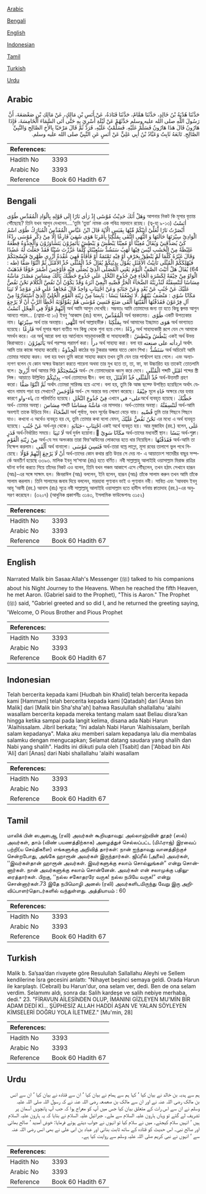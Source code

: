 [Arabic](#arabic)

[Bengali](#bengali)

[English](#english)

[Indonesian](#indonesian)

[Tamil](#tamil)

[Turkish](#turkish)

[Urdu](#urdu)

## Arabic


<div dir="rtl" lang="ar" style={{fontSize:'larger',backgroundColor:'#f8f9fa',padding:20}}>
حَدَّثَنَا هُدْبَةُ بْنُ خَالِدٍ، حَدَّثَنَا هَمَّامٌ، حَدَّثَنَا قَتَادَةُ، عَنْ أَنَسِ بْنِ مَالِكٍ، عَنْ مَالِكِ بْنِ صَعْصَعَةَ، أَنَّ رَسُولَ اللَّهِ صلى الله عليه وسلم حَدَّثَهُمْ عَنْ لَيْلَةِ أُسْرِيَ بِهِ حَتَّى أَتَى السَّمَاءَ الْخَامِسَةَ، فَإِذَا هَارُونُ قَالَ هَذَا هَارُونُ فَسَلِّمْ عَلَيْهِ‏.‏ فَسَلَّمْتُ عَلَيْهِ، فَرَدَّ ثُمَّ قَالَ مَرْحَبًا بِالأَخِ الصَّالِحِ وَالنَّبِيِّ الصَّالِحِ‏.‏ تَابَعَهُ ثَابِتٌ وَعَبَّادُ بْنُ أَبِي عَلِيٍّ عَنْ أَنَسٍ عَنِ النَّبِيِّ صلى الله عليه وسلم‏.‏
</div>
<div style={{backgroundColor:'#f8f9fa',padding:20, marginBottom: 10}}><table> <thead> <tr> <th>References:</th> <th></th> </tr> </thead> <tbody><tr><td>Hadith No</td><td>3393</td></tr><tr><td>Arabic No</td><td>3393</td></tr><tr><td>Reference</td><td>Book 60 Hadith 67</td></tr></tbody></table></div>

## Bengali


<div dir="ltr" lang="bn" style={{fontSize:'larger',backgroundColor:'#f8f9fa',padding:20}}>
وَهَلْ أَتٰكَ حَدِيْثُ مُوْسٰٓى إِذْ رَاٰى نَارًا إِلَى قَوْلِهِ بِالْوَادِ الْمُقَدَّسِ طُوًى আপনার নিকট কি মূসার বৃত্তান্ত পৌঁছেছে? তিনি যখন আগুন দেখলেন....‘তুমি ‘তুয়া’ নামক এক পবিত্র ময়দানে রয়েছ। (ত্ব-হা ৯-১৩) اٰنَسْتُ أَبْصَرْتُ نَارًا لَّعَلِّيْ اٰتِيْكُمْ مِّنْهَا بِقَبَسٍ الْآيَةَ قَالَ ابْنُ عَبَّاسٍ الْمُقَدَّسُ الْمُبَارَكُ طُوًى اسْمُ الْوَادِيْ سِيْرَتَهَا حَالَتَهَا وَ النُّهٰى التُّقَى بِمَلْكِنَا بِأَمْرِنَا هَوٰى شَقِيَ فَارِغًا إِلَّا مِنْ ذِكْرِ مُوْسَى رِدْءًا كَيْ يُصَدِّقَنِيْ وَيُقَالُ مُغِيْثًا أَوْ مُعِيْنًا يَبْطُشُ وَ يَبْطِشُ يَأْتَمِرُوْنَ يَتَشَاوَرُوْنَ وَالْجِذْوَةُ قِطْعَةٌ غَلِيْظَةٌ مِنْ الْخَشَبِ لَيْسَ فِيْهَا لَهَبٌ سَنَشُدُّ سَنُعِيْنُكَ كُلَّمَا عَزَّزْتَ شَيْئًا فَقَدْ جَعَلْتَ لَهُ عَضُدًا وَقَالَ غَيْرُهُ كُلَّمَا لَمْ يَنْطِقْ بِحَرْفٍ أَوْ فِيْهِ تَمْتَمَةٌ أَوْ فَأْفَأَةٌ فَهِيَ عُقْدَةٌ أَزْرِي ظَهْرِيْ فَيُسْحِتَكُمْ فَيُهْلِكَكُمْ الْمُثْلٰى تَأْنِيْثُ الأَمْثَلِ يَقُوْلُ بِدِيْنِكُمْ يُقَالُ خُذْ الْمُثْلَى خُذْ الأَمْثَلَ ثُمَّ ائْتُوْا صَفًّا (طه : 64) يُقَالُ هَلْ أَتَيْتَ الصَّفَّ الْيَوْمَ يَعْنِي الْمُصَلَّى الَّذِيْ يُصَلَّى فِيْهِ فَأَوْجَسَ أَضْمَرَ خَوْفًا فَذَهَبَتْ الْوَاوُ مِنْ خِيْفَةً لِكَسْرَةِ الْخَاءِ فِيْ جُذُوعِ النَّخْلِ عَلَى جُذُوعِ خَطْبُكَ بَالُكَ مِسَاسَ مَصْدَرُ مَاسَّهُ مِسَاسًا لَنَنْسِفَنَّهُ لَنُذْرِيَنَّهُ الضَّحَآءُ الْحَرُّ قُصِّيهِ اتَّبِعِيْ أَثَرَهُ وَقَدْ يَكُوْنُ أَنْ تَقُصَّ الْكَلَامَ نَحْنُ نَقُصُّ عَلَيْكَ عَنْ جُنُبٍ عَنْ بُعْدٍ وَعَنْ جَنَابَةٍ وَعَنْ اجْتِنَابٍ وَاحِدٌ قَالَ مُجَاهِدٌ عَلٰى قَدَرٍ مَوْعِدٌ لَا تَنِيَا مَكَانًا سُوًي : مَنْصَفُ بَيْنَهُمْ .لَا تَضْعُفَا يَبَسًا : يَابِسَا مِنْ زِيْنَةِ الْقَوْمِ الْحُلِيِّ الَّذِيْ اسْتَعَارُوْا مِنْ آلِ فِرْعَوْنَ فَقَذَفْتُهَا أَلْقَيْتَهَا أَلْقَى صَنَعَ فَنَسِيَ مُوْسٰى هُمْ يَقُوْلُوْنَهُ أَخْطَأَ الرَّبَّ أَنْ لَا يَرْجِعَ إِلَيْهِمْ قَوْلًا فِي الْعِجْلِ آنَسْتُ অর্থ আমি আগুন দেখেছি। সম্ভবতঃ আমি তোমাদের জন্য তা হতে কিছু জ্বলন্ত আগুন আনতে পারব... (ত্বোয়া-হা ১০) ইবনু ‘আব্বাস (রাঃ) বলেন, الْمُقَدَّسُ অর্থ বরকতময়। طُوًى একটি উপত্যকার নাম। سِيْرَتَهَا অর্থ তার অবস্থায়। النُّهَى অর্থ আল্লাহভীরু। بِمَلْكِنَا অর্থ আমাদের ইচ্ছামত هَوَى অর্থ ভাগ্যাহত হয়েছে। فَارِغًا অর্থ মূসার স্মরণ ব্যতীত সব কিছু থেকে শুনা হয়ে গেল। رِدْءًا অর্থ সাহায্যকারী রূপে যেন সে আমাকে সমর্থন করে। এর অর্থ আরো বলা হয় আর্তনাদে সাড়াদানকারী বা সাহায্যকারী। يَبْطُشُ ويَبْطِشُ একই অর্থ উভয় কিরাআতে। يَأْتَمِرُوْنَ অর্থ পরস্পর পরামর্শ করা। درأً অর্থ সাহায্য করা। বলা হয় اردأته على صنعته অর্থাৎ আমি তার কাজে সাহায্য করেছি। الْجِذْوَةُ কাঠের বড় টুকরার অঙ্গার যাতে কোন শিখা। سَنَشُدُّ অর্থ অচিরেই আমি তোমার সাহায্য করব। বলা হয় যখন তুমি কারো সাহায্য করবে তখন তুমি যেন তার পার্শ্বদেশ হয়ে গেলে। এবং অন্যান্যগণ বলেন যে কোন অক্ষর উচ্চারণ করতে পারেনা অথবা তার মুখ হতে তা, তা, ফা, ফা উচ্চারিত হয় তাকেই তোতলামি বলে। أَزْرِيْ অর্থ আমার পিঠ فَيُسْحِتَكُمْ অর্থ- সে তোমাদেরকে ধ্বংস করে দেবে। الْمُثْلَى শব্দটি امْثَلِ শব্দের স্ত্রী লিঙ্গ। আয়াতে উল্লিখিত بِدِيْنِكُمْ -অর্থ তোমাদের দ্বীন। বলা হয়, خُذْ الْمُثْلَى خُذْ الأَمْثَلَ অর্থ-উত্তমটি গ্রহণ করো। ثُمَّ ائْتُوْا صَفًّا অর্থাৎ তোমরা সারিবদ্ধ হয়ে এসো। বলা হয়, তুমি কি আজ ছফ্ফে উপস্থিত হয়েছিলে অর্থাৎ যেখানে নামায পড়া হয় সেখানে? فَأَوْجَسَ অর্থ- সে অন্তরে ভয় পোষণ করেছে। خِيْفَةً মূলে خَاءِ অক্ষরে যের হবার কারণে ياء-واو তে পরিবর্তিত হয়েছে। فِيْ جُذُوعِ النَّخْلِ এখানে على- فيঅর্থে ব্যবহৃত হয়েছে। خَطْبُكَ অর্থ- তোমার অবস্থা। مِسَاسَ শব্দটি مَاسَّهُ مِسَاسًا এর মাসদার। অর্থ-তোমার অবস্থা। لَنَنْسِفَنَّهُ অর্থ-আমি অবশ্যই তাকে উড়িয়ে দিব। الضَّحَاءُ অর্থ পূর্বাহ্ন, যখন সূর্যের উষ্ণতা বেড়ে যায়। قُصِّيهِ তুমি তার পিছনে পিছনে যাও। কখনো এ অর্থেও ব্যবহৃত হয় যে, তুমি তোমার কথা বলো যেমন, نَحْنُ نَقُصُّ عَلَيْكَ এর মধ্যে এ অর্থ ব্যবহৃত হয়েছে। عَنْ جُنُبٍ অর্থ-দূর থেকে। اجْتِنَابٍ -جَنَابَةٍ একই অর্থে ব্যবহৃত হয়। আর মুজাহিদ (রহ.) বলেন, عَلَى قَدَرٍ অর্থ-নির্ধারিত সময়ে। لَا تَنِيَا অর্থ দুর্বল হয়োনা। َمكَانًا سَوِيْ অর্থ-তাদের মধ্যবর্তী স্থান। يَبَسًا অর্থ-শুক্না। مِنْ زِيْنَةِ الْقَوْمِ অর্থ-যে সব অলংকার তারা ফির‘আউনের লোকদের হতে ধার নিয়েছিল। فَقَذَفْتُهَا অর্থ-আমি তা নিক্ষেপ করলাম। أَلْقَى অর্থ বানালো। فَنَسِيَ مُوْسَى অর্থ-তারা বল্তে লাগ্লো, মূসা রবের তালাশে ভুল পথে গিয়েছে। أَنْ لَا يَرْجِعَ إِلَيْهِمْ قَوْلًا অর্থ-তাদের কোন কথার প্রতি উত্তর সে দেয় না- এ আয়াতাংশ সামেরীর বাছূর সম্পর্কে অবতীর্ণ হয়েছে ৩৩৯৩. মালিক ইবনু সা‘সাআ (রাঃ) হতে বর্ণিত। নবী সাল্লাল্লাহু আলাইহি ওয়াসাল্লাম মিরাজ রাত্রির ঘটনা বর্ণনা করতে গিয়ে তাঁদের নিকট এও বলেন, তিনি যখন পঞ্চম আকাশে এসে পৌঁছলেন, তখন হঠাৎ সেখানে হারূন (আঃ)-এর সঙ্গে সাক্ষাৎ হল। জিবরাঈল (আঃ) বললেন, ইনি হলেন, হারূন (আঃ) তাঁকে সালাম করুন তখন আমি তাঁকে সালাম করলাম। তিনি সালামের জবাব দিয়ে বললেন, মারহাবা পুণ্যবান ভাই ও পুণ্যবান নবী। সাবিত এবং ‘আববাদ ইবনু আবূ ‘আলী (রহ.) আনাস (রাঃ) সূত্রে নবী সাল্লাল্লাহু আলাইহি ওয়াসাল্লাম হতে হাদীস বর্ণনায় ক্বাতাদাহ (রহ.)-এর অনুসরণ করেছেন। (৩২০৭) (আধুনিক প্রকাশনীঃ ৩১৪৩, ইসলামিক ফাউন্ডেশনঃ ৩১৫২)
</div>
<div style={{backgroundColor:'#f8f9fa',padding:20, marginBottom: 10}}><table> <thead> <tr> <th>References:</th> <th></th> </tr> </thead> <tbody><tr><td>Hadith No</td><td>3393</td></tr><tr><td>Arabic No</td><td>3393</td></tr><tr><td>Reference</td><td>Book 60 Hadith 67</td></tr></tbody></table></div>

## English


<div dir="ltr" lang="en" style={{fontSize:'larger',backgroundColor:'#f8f9fa',padding:20}}>
Narrated Malik bin Sasaa:Allah's Messenger (ﷺ) talked to his companions about his Night Journey to the Heavens. When he reached the fifth Heaven, he met Aaron. (Gabriel said to the Prophet), "This is Aaron." The Prophet (ﷺ) said, "Gabriel greeted and so did I, and he returned the greeting saying, 'Welcome, O Pious Brother and Pious Prophet
</div>
<div style={{backgroundColor:'#f8f9fa',padding:20, marginBottom: 10}}><table> <thead> <tr> <th>References:</th> <th></th> </tr> </thead> <tbody><tr><td>Hadith No</td><td>3393</td></tr><tr><td>Arabic No</td><td>3393</td></tr><tr><td>Reference</td><td>Book 60 Hadith 67</td></tr></tbody></table></div>

## Indonesian


<div dir="ltr" lang="id" style={{fontSize:'larger',backgroundColor:'#f8f9fa',padding:20}}>
Telah bercerita kepada kami [Hudbah bin Khalid] telah bercerita kepada kami [Hammam] telah bercerita kepada kami [Qatadah] dari [Anas bin Malik] dari [Malik bin Sha'sha'ah] bahwa Rasulullah shallallahu 'alaihi wasallam bercerita kepada mereka tentang malam saat Beliau disra'kan hingga ketika sampai pada langit kelima, disana ada Nabi Harun 'Alaihissalam. Jibril berkata; "Ini adalah Nabi Harun 'Alaihissalam, berilah salam kepadanya". Maka aku memberi salam kepadanya lalu dia membalas salamku dengan mengucapkan; Selamat datang saudara yang shalih dan Nabi yang shalih". Hadits ini diikuti pula oleh [Tsabit] dan ['Abbad bin Abi 'Ali] dari [Anas] dari Nabi shallallahu 'alaihi wasallam
</div>
<div style={{backgroundColor:'#f8f9fa',padding:20, marginBottom: 10}}><table> <thead> <tr> <th>References:</th> <th></th> </tr> </thead> <tbody><tr><td>Hadith No</td><td>3393</td></tr><tr><td>Arabic No</td><td>3393</td></tr><tr><td>Reference</td><td>Book 60 Hadith 67</td></tr></tbody></table></div>

## Tamil


<div dir="ltr" lang="ta" style={{fontSize:'larger',backgroundColor:'#f8f9fa',padding:20}}>
மாலிக் பின் ஸஅஸஆ (ரலி) அவர்கள் கூறியதாவது: அல்லாஹ்வின் தூதர் (ஸல்) அவர்கள், தாம் (விண் பயணத்திற்காக) அழைத்துச் செல்லப்பட்ட (மிஃராஜ்) இரவைப் பற்றி(ய செய்திகளை) எங்களுக்கு அறிவித் தார்கள்: நான் ஐந்தாவது வானத்திற்குச் சென்றபோது, அங்கே ஹாரூன் அவர்கள் இருந்தார்கள். ஜிப்ரீல் (அலை) அவர்கள், ‘‘இவர்கள்தான் ஹாரூன் அவர்கள். இவர்களுக்கு சலாம் சொல்லுங்கள்” என்று சொன்னார்கள். நான் அவர்களுக்கு சலாம் சொன்னேன். அவர்கள் என் சலாமுக்கு பதிலுரைத்தார்கள். பிறகு, ‘‘நல்ல சகோதரரே வருக! நல்ல நபியே வருக!” என்று சொன்னார்கள்.73 இதே நபிமொழி அனஸ் (ரலி) அவர்களிடமிருந்து வேறு இரு அறிவிப்பாளர்தொடர்களில் வந்துள்ளது. அத்தியாயம் : 60
</div>
<div style={{backgroundColor:'#f8f9fa',padding:20, marginBottom: 10}}><table> <thead> <tr> <th>References:</th> <th></th> </tr> </thead> <tbody><tr><td>Hadith No</td><td>3393</td></tr><tr><td>Arabic No</td><td>3393</td></tr><tr><td>Reference</td><td>Book 60 Hadith 67</td></tr></tbody></table></div>

## Turkish


<div dir="ltr" lang="tr" style={{fontSize:'larger',backgroundColor:'#f8f9fa',padding:20}}>
Malik b. Sa’saa’dan rivayete göre Resulullah Sallallahu Aleyhi ve Sellem kendilerine İsra gecesini anlattı: "Nihayet beşinci semaya geldi. Orada Harun ile karşılaştı. (Cebrail) bu Harun'dur, ona selam ver, dedi. Ben de ona selam verdim. Selamımı aldı, sonra da: Salih kardeşe ve salih nebiye merhaba, dedi." 23. "FİRAVUN AİLESİNDEN OLUP, İMANINI GİZLEYEN MU'MİN BİR ADAM DEDİ Kİ... ŞÜPHESİZ ALLAH HADDİ AŞAN VE YALAN SÖYLEYEN KİMSELERİ DOĞRU YOLA İLETMEZ." [Mu'min, 28]
</div>
<div style={{backgroundColor:'#f8f9fa',padding:20, marginBottom: 10}}><table> <thead> <tr> <th>References:</th> <th></th> </tr> </thead> <tbody><tr><td>Hadith No</td><td>3393</td></tr><tr><td>Arabic No</td><td>3393</td></tr><tr><td>Reference</td><td>Book 60 Hadith 67</td></tr></tbody></table></div>

## Urdu


<div dir="rtl" lang="ur" style={{fontSize:'larger',backgroundColor:'#f8f9fa',padding:20}}>
ہم سے ہدبہ بن خالد نے بیان کیا ‘ کہا ہم سے ہمام نے بیان کیا ‘ ان سے قتادہ نے بیان کیا ‘ ان سے انس بن مالک رضی اللہ عنہ نے اور ان سے مالک بن صعصعہ رضی اللہ عنہ نے کہ رسول اللہ صلی اللہ علیہ وسلم نے ان سے اس رات کے متعلق بیان کیا جس میں آپ کو معراج ہوا کہ جب آپ پانچویں آسمان پر تشریف لے گئے تو وہاں ہارون علیہ السلام سے ملے۔ جبرائیل علیہ السلام نے بتایا کہ یہ ہارون علیہ السلام ہیں ‘ انہیں سلام کیجئے۔ میں نے سلام کیا تو انہوں نے جواب دیتے ہوئے فرمایا: خوش آمدید ‘ صالح بھائی اور صالح نبی۔ اس حدیث کو قتادہ کے ساتھ ثابت بنانی اور عباد بن ابی علی نے بھی انس رضی اللہ عنہ سے ‘ انہوں نے نبی کریم صلی اللہ علیہ وسلم سے روایت کیا ہے۔
</div>
<div style={{backgroundColor:'#f8f9fa',padding:20, marginBottom: 10}}><table> <thead> <tr> <th>References:</th> <th></th> </tr> </thead> <tbody><tr><td>Hadith No</td><td>3393</td></tr><tr><td>Arabic No</td><td>3393</td></tr><tr><td>Reference</td><td>Book 60 Hadith 67</td></tr></tbody></table></div>